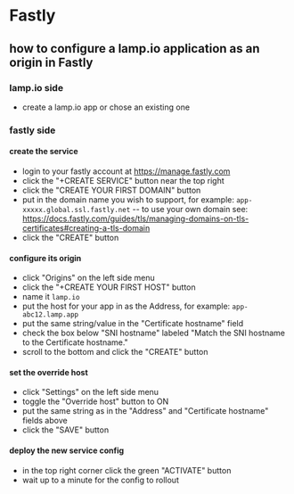 # Fastly

## how to configure a lamp.io application as an origin in Fastly

### lamp.io side
- create a lamp.io app or chose an existing one

### fastly side
#### create the service
- login to your fastly account at https://manage.fastly.com
- click the "+CREATE SERVICE" button near the top right
- click the "CREATE YOUR FIRST DOMAIN" button
- put in the domain name you wish to support, for example: `app-xxxxx.global.ssl.fastly.net`
-- to use your own domain see: https://docs.fastly.com/guides/tls/managing-domains-on-tls-certificates#creating-a-tls-domain
- click the "CREATE" button

#### configure its origin
- click "Origins" on the left side menu
- click the "+CREATE YOUR FIRST HOST" button
- name it `lamp.io`
- put the host for your app in as the Address, for example: `app-abc12.lamp.app`
- put the same string/value in the "Certificate hostname" field
- check the box below "SNI hostname" labeled "Match the SNI hostname to the Certificate hostname."
- scroll to the bottom and click the "CREATE" button

#### set the override host
- click "Settings" on the left side menu
- toggle the "Override host" button to ON
- put the same string as in the "Address" and "Certificate hostname" fields above
- click the "SAVE" button

#### deploy the new service config
- in the top right corner click the green "ACTIVATE" button
- wait up to a minute for the config to rollout
